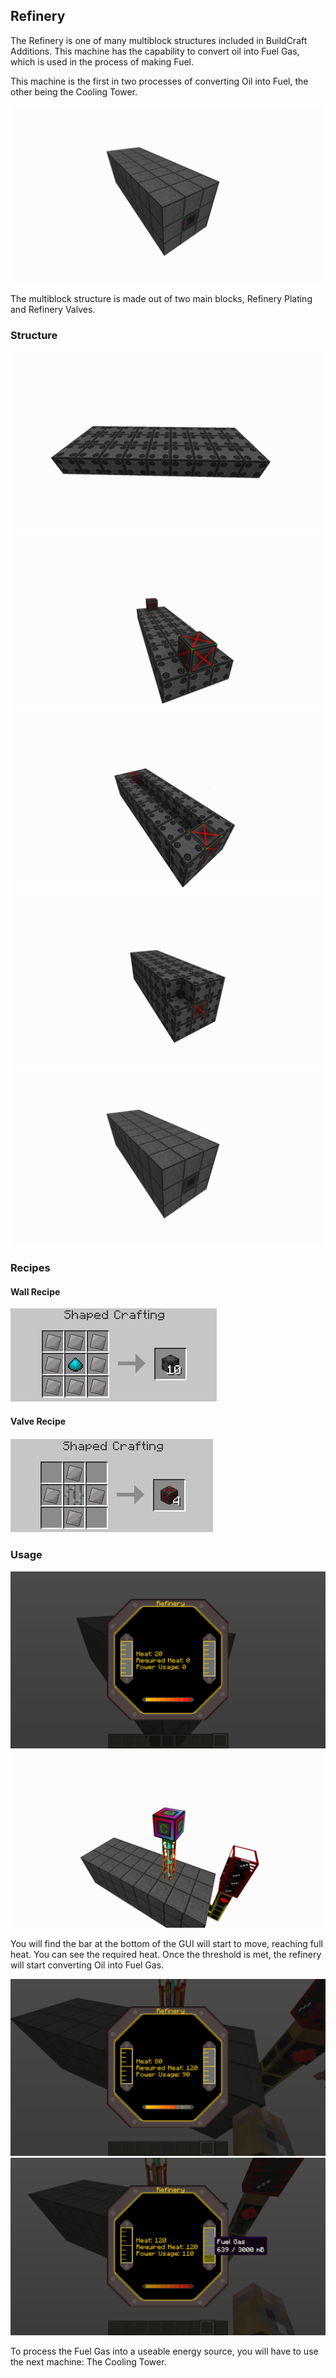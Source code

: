 ## Refinery
The Refinery is one of many multiblock structures included in BuildCraft Additions. This machine has the capability to convert oil into Fuel Gas, which is used in the process of making Fuel.

This machine is the first in two processes of converting Oil into Fuel, the other being the Cooling Tower.

![Full Structure](../img/Blocks/Multiblocks/Refinery/step_5.png)

The multiblock structure is made out of two main blocks, Refinery Plating and Refinery Valves.

### Structure

![Step 1](../img/Blocks/Multiblocks/Refinery/step_1.png)
![Step 2](../img/Blocks/Multiblocks/Refinery/step_2.png)
![Step 3](../img/Blocks/Multiblocks/Refinery/step_3.png)
![Step 4](../img/Blocks/Multiblocks/Refinery/step_4.png)
![Step 5](../img/Blocks/Multiblocks/Refinery/step_5.png)

### Recipes

#### Wall Recipe
![Wall Recipe](../img/Blocks/Multiblocks/Refinery/recipe_wall.png)

#### Valve Recipe
![Valve Recipe](../img/Blocks/Multiblocks/Refinery/recipe_valve.png)

### Usage

![Usage 1](../img/Blocks/Multiblocks/Refinery/usage_1.png)
![Usage 2](../img/Blocks/Multiblocks/Refinery/usage_2.png)

You will find the bar at the bottom of the GUI will start to move, reaching full heat. You can see the required heat. Once the threshold is met, the refinery will start converting Oil into Fuel Gas.

![Usage 3](../img/Blocks/Multiblocks/Refinery/usage_3.png)
![Usage 4](../img/Blocks/Multiblocks/Refinery/usage_4.png)

To process the Fuel Gas into a useable energy source, you will have to use the next machine: The Cooling Tower.
